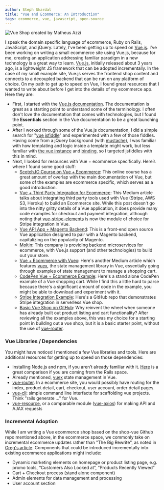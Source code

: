 ```yaml
---
author: Steph Skardal
title: "Vue and Ecommerce: An Introduction"
tags: ecommerce, vue, javascript, open-source
---
```


<img src="/blog/2018/02/19/vue-in-ecommerce/vue-shop.png" alt="Vue Shop created by Matheus Azzi" /><br />

I speak the domain specific language of ecommerce, Ruby on Rails, JavaScript, and jQuery. Lately, I've been getting up to speed on [Vue.js](https://vuejs.org/). I've been working on writing a small ecommerce site using Vue.js, because for me, creating an application addressing familiar paradigm in a new technology is a great way to learn. [Vue.js](https://vuejs.org/), initially released about 3 years ago, is a lightweight JS framework that can be adopted incrementally. In the case of my small example site, Vue.js serves the frontend shop content and connects to a decoupled backend that can be run on any platform of choice. On my path to get up to speed on Vue, I found great resources that I wanted to write about before I get into the details of my ecommerce app. Here they are:

* First, I started with the [Vue.js documentation](https://vuejs.org/v2/guide/). The documentation is great as a starting point to understand some of the terminology. I often don't love the documentation that comes with technologies, but I found the <b>Essentials</b> section in the Vue documentation to be a great launching point.
* After I worked through some of the Vue.js documentation, I did a simple search for "[vue jsfiddle](https://www.google.com/search?q=vue+jsfiddle)" and experimented with a few of those fiddles. Having come from a jQuery background (with [mustache](https://mustache.github.io/)), I was familiar with how templating and logic inside a template might work, but less familiar with [the vue instance](https://vuejs.org/v2/guide/instance.html) and [binding](https://vuejs.org/v2/guide/class-and-style.html), so I targeted jsfiddles with this in mind.
* Next, I looked for resources with Vue + ecommerce specifically. Here’s where I found some good stuff:
    * [Scotch.IO Course on Vue + Ecommerce](https://scotch.io/courses/build-an-online-shop-with-vue/introduction): This online course has a great amount of overlap with the main documentation of Vue, but some of the examples are ecommerce specific, which serves as a good introduction.
    * [Vue + Third Party Integration for Ecommerce](https://medium.com/@connorleech/standing-on-the-shoulders-of-giants-node-js-vue-2-stripe-heroku-and-amazon-s3-c6fe03ee1118): This Medium article talks about integrating third party tools used with Vue (Stripe, AWS S3, Heroku) to build an Ecommerce site. While this post doesn't go into the nitty gritty details of a Vue application, it does provide many code examples for checkout and payment integration, although noting that [vue-stripe-elements](https://github.com/fromAtoB/vue-stripe-elements) is now the module of choice for Stripe integration in Vue.
    * [Vue API App + Magento Backend](https://vuejsfeed.com/blog/vue-js-storefront-pwa-for-ecommerce): This is a front-end open source Vue application designed to pair with a Magento backend, capitalizing on the popularity of Magento.
    * [Moltin](https://moltin.com/): This company is providing backend microservices for ecommerce, with Vue.js support (and other technologies) to build out your store.
    * [Vue + Ecommerce with Vuex](https://travishorn.com/vue-online-store-with-shopping-cart-c072433f8d9e): Here's another Medium article which features [vuex](https://vuex.vuejs.org/en/), the state management library in Vue, essentially going through examples of state management to manage a shopping cart.
    * [CodePen Vue + Ecommerce Example](https://codepen.io/mjweaver01/pen/yerzox): Here's a stand alone CodePen example of a Vue shopping cart. While I find this a little hard to parse because there's a significant amount of code in the example, you might be able to download and experiment with it.
    * [Stripe Integration Example](https://github.com/sdras/sample-vue-shop): Here's a GitHub repo that demonstrates Stripe integration in serverless Vue shop. 
    * [Basic Vue Shop on GitHub](https://github.com/matheusazzi/shop-vue): Why reinvent the wheel when someone has already built out product listing and cart functionality? After reviewing all the examples above, this was my choice for a starting point in building out a vue shop, but it is a basic starter point, without the use of [vue-router](https://router.vuejs.org/en/).

### Vue Libraries / Dependencies 

You might have noticed I mentioned a few Vue libraries and tools. Here are additional resources for getting up to speed on those dependencies:

* Installing Node.js and npm, if you aren’t already familiar with it. [Here](https://www.quora.com/How-does-npm-compare-to-other-packaging-systems-like-Ruby-gems-and-Pythons-pip) is a great comparison if you are coming from the Rails space.
* Already mentioned, [vuex](https://vuex.vuejs.org/en/intro.html) state management in Vue.
* [vue-router](https://router.vuejs.org/en/). In a ecommerce site, you would possibly have routing for the index, product detail, cart, checkout, user account, order detail pages.
* [vue-cli](https://github.com/vuejs/vue-cli): simple command line interfacte for scaffolding vue projects. Think "rails generate ..." for Vue.
* [vue-resource](https://github.com/pagekit/vue-resource), or a comparable module ([vue-axios](https://alligator.io/vuejs/rest-api-axios/)) for making API and AJAX requests

### Incremental Adoption

While I am writing a Vue ecommerce shop based on the shop-vue Github repo mentioned above, in the ecommerce space, we commonly take on incremental ecommerce updates rather than "The Big Rewrite", as noted in [Greg's article](https://www.endpoint.com/blog/2017/12/26/enhancing-your-sites-with-vue). Components that could be introduced incrementally into existing ecommerce applications might include:

* Dynamic marketing elements on homepage or product listing page, e.g. promo tools, “Customers Also Looked at”, “Products Recently Viewed”
* Cart + Checkout process (stand alone component)
* Admin elements for data management and processing
* User account section
